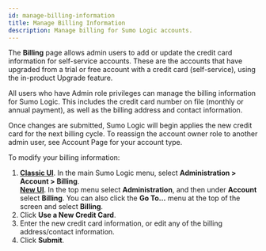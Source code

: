 ```yaml
---
id: manage-billing-information
title: Manage Billing Information
description: Manage billing for Sumo Logic accounts.
---
```



The **Billing** page allows admin users to add or update the credit card information for self-service accounts. These are the accounts that have upgraded from a trial or free account with a credit card (self-service), using the in-product Upgrade feature.  

All users who have Admin role privileges can manage the billing information for Sumo Logic. This includes the credit card number on file (monthly or annual payment), as well as the billing address and contact information.  

Once changes are submitted, Sumo Logic will begin applies the new credit card for the next billing cycle. To reassign the account owner role to another admin user, see Account Page for your account type.

To modify your billing information:

1. [**Classic UI**](/docs/get-started/sumo-logic-ui-classic). In the main Sumo Logic menu, select **Administration > Account > Billing**. <br/> [**New UI**](/docs/get-started/sumo-logic-ui/). In the top menu select **Administration**, and then under **Account** select **Billing**. You can also click the **Go To...** menu at the top of the screen and select **Billing**.
1. Click **Use a New Credit Card**.
1. Enter the new credit card information, or edit any of the billing address/contact information.
1. Click **Submit**.
